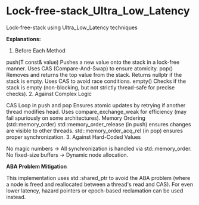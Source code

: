 # Lock-free-stack_Ultra_Low_Latency
Lock-free-stack using Ultra_Low_Latency techniques 


**Explanations:**

1. Before Each Method

push(T const& value)
Pushes a new value onto the stack in a lock-free manner.
Uses CAS (Compare-And-Swap) to ensure atomicity.
pop()
Removes and returns the top value from the stack.
Returns nullptr if the stack is empty.
Uses CAS to avoid race conditions.
empty()
Checks if the stack is empty (non-blocking, but not strictly thread-safe for precise checks).
2. Against Complex Logic

CAS Loop in push and pop
Ensures atomic updates by retrying if another thread modifies head.
Uses compare_exchange_weak for efficiency (may fail spuriously on some architectures).
Memory Ordering (std::memory_order)
std::memory_order_release (in push) ensures changes are visible to other threads.
std::memory_order_acq_rel (in pop) ensures proper synchronization.
3. Against Hard-Coded Values

No magic numbers → All synchronization is handled via std::memory_order.
No fixed-size buffers → Dynamic node allocation.

**ABA Problem Mitigation**

This implementation uses std::shared_ptr to avoid the ABA problem (where a node is freed and reallocated between a thread's read and CAS). For even lower latency, hazard pointers or epoch-based reclamation can be used instead.

